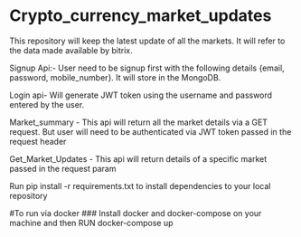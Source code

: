 # Crypto_currency_market_updates

This repository will keep the latest update of all the markets. It will refer to the data made available by bitrix.

Signup Api:- User need to be signup first with the following details {email, password, mobile_number}. It will store in the MongoDB.

Login api- Will generate JWT token using the username and password  entered by the user.

Market_summary - This api will return all the market details via a GET request. But user will need to be authenticated via JWT token passed in the request header

Get_Market_Updates - This api will return details of a specific market passed in the request param

Run pip install -r requirements.txt to install dependencies to your local repository

#To run via docker ### Install docker and docker-compose on your machine and then RUN docker-compose up